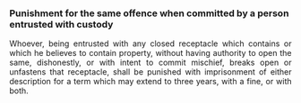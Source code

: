 ### Punishment for the same offence when committed by a person entrusted with custody
<div style="text-align: justify">

Whoever, being entrusted with any closed receptacle which contains or which he believes to contain property, without having authority to open the same, dishonestly, or with intent to commit mischief, breaks open or unfastens that receptacle, shall be punished with imprisonment of either description for a term which may extend to three years, with a fine, or with both.

</div>
